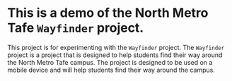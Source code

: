 # This is a demo of the North Metro Tafe `Wayfinder` project.

This project is for experimenting with the `Wayfinder` project. The `Wayfinder` project is a project that is designed to help students find their way around the North Metro Tafe campus. The project is designed to be used on a mobile device and will help students find their way around the campus.